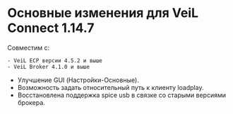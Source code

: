 # Основные изменения для VeiL Connect 1.14.7

Совместим с:

    - VeiL ECP версии 4.5.2 и выше
    - VeiL Broker 4.1.0 и выше
    
- Улучшение GUI (Настройки-Основные).
- Возможность задать относительный путь к клиенту loadplay.
- Восстановлена поддержка spice usb в связке со старыми версиями брокера.
